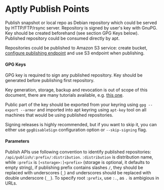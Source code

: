 # Aptly Publish Points
<div>

Publish snapshot or local repo as Debian repository which could be served by HTTP/FTP/rsync server. Repository is signed by user's key with GnuPG. Key should be created beforehand (see section GPG Keys below).  Published repository could be consumed directly by apt.

Repositories could be published to Amazon S3 service: create bucket,
[configure publishing endpoint](/doc/feature/s3/) and use S3 endpoint when
publishing.


#### GPG Keys

GPG key is required to sign any published repository. Key should be generated before publishing first repository.

Key generation, storage, backup and revocation is out of scope of this document, there are many tutorials available, e.g. [this one](http://fedoraproject.org/wiki/Creating_GPG_Keys).

Publiс part of the key should be exported from your keyring using `gpg --export --armor` and imported into apt keyring using `apt-key` tool on all machines that would be using published repositories.

Signing releases is highly recommended, but if you want to skip it, you can either use `gpgDisableSign` configuration option or `--skip-signing` flag.

#### Parameters

Publish APIs use following convention to identify published repositories: `/api/publish/:prefix/:distribution`.  `:distribution` is distribution name, while `:prefix` is `[<storage>:]<prefix>` (storage is optional, it defaults to empty string), if publishing prefix contains slashes `/`, they should be replaced with underscores (`_`) and underscores
should be replaced with double underscore (`__`). To specify root `:prefix`, use `:.`, as `.` is ambigious in URLs.

</div>
